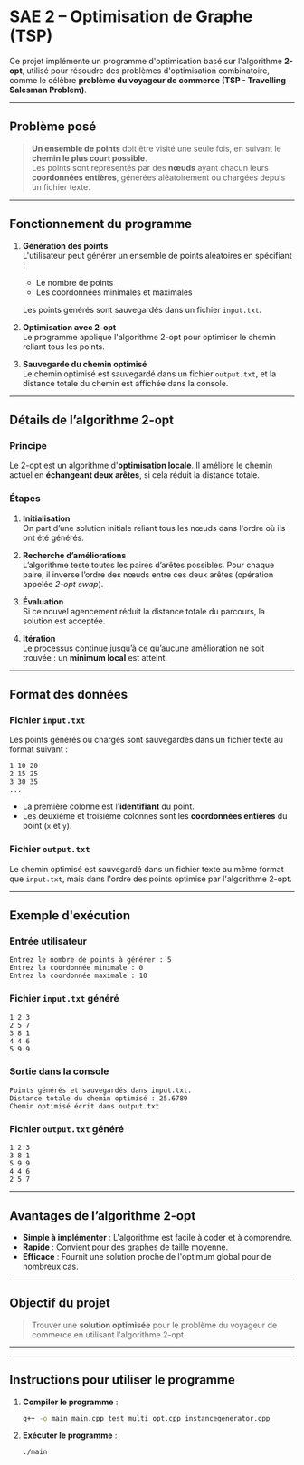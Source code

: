 # SAE 2 – Optimisation de Graphe (TSP)

Ce projet implémente un programme d'optimisation basé sur l'algorithme **2-opt**, utilisé pour résoudre des problèmes d'optimisation combinatoire, comme le célèbre **problème du voyageur de commerce (TSP - Travelling Salesman Problem)**.

---

## Problème posé

> **Un ensemble de points** doit être visité une seule fois, en suivant le **chemin le plus court possible**.  
> Les points sont représentés par des **nœuds** ayant chacun leurs **coordonnées entières**, générées aléatoirement ou chargées depuis un fichier texte.

---

## Fonctionnement du programme

1. **Génération des points**  
   L'utilisateur peut générer un ensemble de points aléatoires en spécifiant :  
   - Le nombre de points  
   - Les coordonnées minimales et maximales  

   Les points générés sont sauvegardés dans un fichier `input.txt`.

2. **Optimisation avec 2-opt**  
   Le programme applique l'algorithme 2-opt pour optimiser le chemin reliant tous les points.

3. **Sauvegarde du chemin optimisé**  
   Le chemin optimisé est sauvegardé dans un fichier `output.txt`, et la distance totale du chemin est affichée dans la console.

---

## Détails de l’algorithme 2-opt

### Principe

Le 2-opt est un algorithme d'**optimisation locale**. Il améliore le chemin actuel en **échangeant deux arêtes**, si cela réduit la distance totale.

### Étapes

1. **Initialisation**  
   On part d’une solution initiale reliant tous les nœuds dans l'ordre où ils ont été générés.

2. **Recherche d’améliorations**  
   L’algorithme teste toutes les paires d’arêtes possibles. Pour chaque paire, il inverse l’ordre des nœuds entre ces deux arêtes (opération appelée *2-opt swap*).

3. **Évaluation**  
   Si ce nouvel agencement réduit la distance totale du parcours, la solution est acceptée.

4. **Itération**  
   Le processus continue jusqu’à ce qu’aucune amélioration ne soit trouvée : un **minimum local** est atteint.

---

## Format des données

### Fichier `input.txt`

Les points générés ou chargés sont sauvegardés dans un fichier texte au format suivant :

```
1 10 20
2 15 25
3 30 35
...
```

- La première colonne est l'**identifiant** du point.  
- Les deuxième et troisième colonnes sont les **coordonnées entières** du point (`x` et `y`).

### Fichier `output.txt`

Le chemin optimisé est sauvegardé dans un fichier texte au même format que `input.txt`, mais dans l'ordre des points optimisé par l'algorithme 2-opt.

---

## Exemple d'exécution

### Entrée utilisateur

```
Entrez le nombre de points à générer : 5
Entrez la coordonnée minimale : 0
Entrez la coordonnée maximale : 10
```

### Fichier `input.txt` généré

```
1 2 3
2 5 7
3 8 1
4 4 6
5 9 9
```

### Sortie dans la console

```
Points générés et sauvegardés dans input.txt.
Distance totale du chemin optimisé : 25.6789
Chemin optimisé écrit dans output.txt
```

### Fichier `output.txt` généré

```
1 2 3
3 8 1
5 9 9
4 4 6
2 5 7
```

---

## Avantages de l’algorithme 2-opt

- **Simple à implémenter** : L'algorithme est facile à coder et à comprendre.  
- **Rapide** : Convient pour des graphes de taille moyenne.  
- **Efficace** : Fournit une solution proche de l'optimum global pour de nombreux cas.

---

## Objectif du projet

> Trouver une **solution optimisée** pour le problème du voyageur de commerce en utilisant l'algorithme 2-opt.

---


---

## Instructions pour utiliser le programme

1. **Compiler le programme** :

   ```bash
   g++ -o main main.cpp test_multi_opt.cpp instancegenerator.cpp
   ```

2. **Exécuter le programme** :

   ```bash
   ./main
   ```
